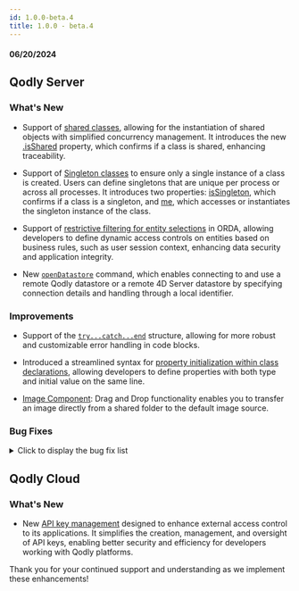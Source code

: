```yaml
---
id: 1.0.0-beta.4
title: 1.0.0 - beta.4
---
```



#### 06/20/2024


## Qodly Server

<h3> What's New </h3>


- Support of [shared classes](../qodlyScript/basics/lang-classes.md#shared-classes), allowing for the instantiation of shared objects with simplified concurrency management. It introduces the new [.isShared](../qodlyScript/ClassClass.md#isshared) property, which confirms if a class is shared, enhancing traceability. 

- Support of [Singleton classes](../qodlyScript/basics/lang-classes.md#singleton-classes) to ensure only a single instance of a class is created. Users can define singletons that are unique per process or across all processes. It introduces two properties: [isSingleton](../qodlyScript/ClassClass.md#issingleton), which confirms if a class is a singleton, and [me](../qodlyScript/ClassClass.md#me), which accesses or instantiates the singleton instance of the class.

- Support of [restrictive filtering for entity selections](../qodlyScript/guides/data.md#restricting-entity-selections) in ORDA, allowing developers to define dynamic access controls on entities based on business rules, such as user session context, enhancing data security and application integrity. 

- New [`openDatastore`](../qodlyScript/commands/openDatastore) command, which enables connecting to and use a remote Qodly datastore or a remote 4D Server datastore by specifying connection details and handling through a local identifier. 



<h3>Improvements </h3>

- Support of the [`try...catch...end`](../qodlyScript/basics/lang-errors.md#trycatchend) structure, allowing for more robust and customizable error handling in code blocks. 

- Introduced a streamlined syntax for [property initialization within class declarations](../qodlyScript/basics/lang-classes.md#initializing-the-property-in-the-declaration-line), allowing developers to define properties with both type and initial value on the same line. 

- [Image Component](../../4DQodlyPro/pageLoaders/components/image.md): Drag and Drop functionality enables you to transfer an image directly from a shared folder to the default image source.


<h3> Bug Fixes </h3>

<details>
<summary>Click to display the bug fix list</summary>

- Fixed an issue where Qodly Server did not handle warning messages properly.
- Fixed an issue that prevented images from being displayed after saving an entity.
- Fixed an issue where aborting a method using the debugger incorrectly reported a network error as the reason for termination.



</details>

## Qodly Cloud

<h3> What's New </h3>

- New [API key management](../console/apiKeys.md) designed to enhance external access control to its applications. It simplifies the creation, management, and oversight of API keys, enabling better security and efficiency for developers working with Qodly platforms.

Thank you for your continued support and understanding as we implement these enhancements!
